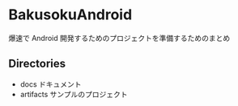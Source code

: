BakusokuAndroid
===============

爆速で Android 開発するためのプロジェクトを準備するためのまとめ

Directories
---------------

- docs
  ドキュメント
- artifacts
  サンプルのプロジェクト
